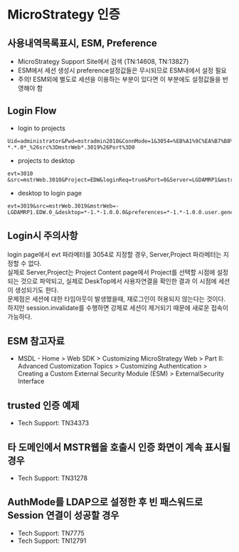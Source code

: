 # MicroStrategy 인증
## 사용내역목록표시, ESM, Preference
* MicroStrategy Support Site에서 검색 (TN:14608, TN:13827)
* ESM에서 세션 생성시 preference설정값들은 무시되므로 ESM내에서 설정 필요
* 주의! ESM외에 별도로 세션을 이용하는 부분이 있다면 이 부분에도 설정값들을 반영해야 함
## Login Flow
* login to projects
```text
Uid=administrator&Pwd=mstradmin2010&ConnMode=1&3054=%EB%A1%9C%EA%B7%B8%EC%9D%B8&evt=3054&src=mstrWeb.3054&Project=&key=&target=evt%3D3001%26src%3DmstrWeb.3001&Port=0&Server=&mstrWeb=-..0_&login=*-1.*-1.0.0.0&lb=*-1.*-1.0.0.evt%3D3019%26welcome%3D***-1*.***-1*.0*.0*.0%26mstrWeb%3D*-*.*.0*_%26src%3DmstrWeb*.3019%26Port%3D0
```
* projects to desktop
```text
evt=3010 &src=mstrWeb.3010&Project=EDW&loginReq=true&Port=0&Server=LGDAMRP1&mstrWeb=-..0_&welcome=*-1.*-1.0.0.0
```
* desktop to login page
```text
evt=3019&src=mstrWeb.3019&mstrWeb=-LGDAMRP1.EDW.0_&desktop=*-1.*-1.0.0.0&preferences=*-1.*-1.0.0.user.general..1.
```

## Login시 주의사항
login page에서 evt 파라메터를 3054로 지정할 경우, Server,Project 파라메터는 지정할 수 없다.  
실제로 Server,Project는 Project Content page에서 Project를 선택할 시점에 설정되는 것으로 파악되고, 실제로 DeskTop에서 사용자연결을 확인한 결과
이 시점에 세션이 생성되기도 한다.  
문제점은 세션에 대한 타임아웃이 발생했을때, 재로그인이 허용되지 않는다는 것이다.  
하지만 session.invalidate를 수행하면 강제로 세션이 제거되기 때문에 새로운 접속이 가능하다.

## ESM 참고자료
* MSDL - Home > Web SDK > Customizing MicroStrategy Web > Part II: Advanced Customization Topics > Customizing Authentication > Creating a Custom External Security Module (ESM) > ExternalSecurity Interface

## trusted 인증 예제
* Tech Support: TN34373

## 타 도메인에서 MSTR웹을 호출시 인증 화면이 계속 표시될 경우
* Tech Support: TN31278

## AuthMode를 LDAP으로 설정한 후 빈 패스워드로 Session 연결이 성공할 경우
* Tech Support: TN7775
* Tech Support: TN12791